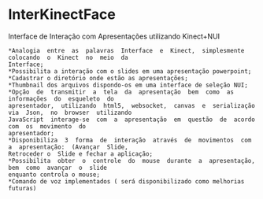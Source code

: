 InterKinectFace
===============

Interface de Interação com Apresentações utilizando Kinect+NUI

	*Analogia  entre  as  palavras  Interface  e  Kinect,  simplesmente  colocando  o  Kinect  no  meio  da
	Interface;
	*Possibilita a interação com o slides em uma apresentação powerpoint;
	*Cadastrar o diretório onde estão as apresentações;
	*Thumbnail dos arquivos dispondo-os em uma interface de seleção NUI;
	*Opção  de  transmitir  a  tela  da  apresentação  bem  como  as  informações  do  esqueleto  do
	apresentador,  utilizando  html5,  websocket,  canvas  e  serialização  via  Json,  no  browser  utilizando
	JavaScript  interage-se  com  a  apresentação  em  questão  de  acordo  com  os  movimento  do
	apresentador;
	*Disponibiliza  3  forma  de  interação  através  de  movimentos  com  a  apresentação:  (Avançar  Slide,
	Retroceder o  Slide e fechar a aplicação;
	*Possibilita  obter  o  controle  do  mouse  durante  a  apresentação,  bem  como  avançar  o  slide
	enquanto controla o mouse;
	*Comando de voz implementados ( será disponibilizado como melhorias futuras)
